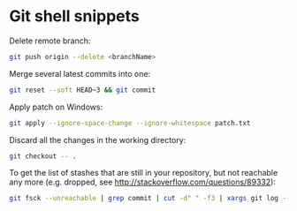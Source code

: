 # Git shell snippets
Delete remote branch:
```bash
git push origin --delete <branchName>
```
Merge several latest commits into one:
```bash
git reset --soft HEAD~3 && git commit
```
Apply patch on Windows:
```bash
git apply --ignore-space-change --ignore-whitespace patch.txt
```
Discard all the changes in the working directory:
```bash
git checkout -- .
```
To get the list of stashes that are still in your repository, but not reachable any more (e.g. dropped, see http://stackoverflow.com/questions/89332):
```bash
git fsck --unreachable | grep commit | cut -d" " -f3 | xargs git log --merges --no-walk --grep=WIP
```
